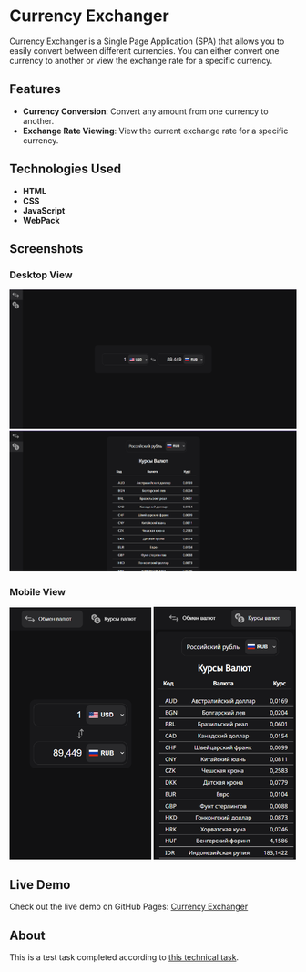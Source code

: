 # Currency Exchanger

Currency Exchanger is a Single Page Application (SPA) that allows you to easily convert between different currencies. You can either convert one currency to another or view the exchange rate for a specific currency.

## Features

- **Currency Conversion**: Convert any amount from one currency to another.
- **Exchange Rate Viewing**: View the current exchange rate for a specific currency.

## Technologies Used

- **HTML**
- **CSS**
- **JavaScript**
- **WebPack**

## Screenshots

### Desktop View

![Desktop Screenshot 1](./screenshot1.png)
![Desktop Screenshot 2](./screenshot2.png)

### Mobile View

<img src='./mobileScreenshot1.png' style='width:49.5%;'>
<img src='./mobileScreenshot2.png' style='width:49.5%;'>

## Live Demo

Check out the live demo on GitHub Pages: [Currency Exchanger](https://mkh1n.github.io/currency-exchanger/)


## About

This is a test task completed according to [this technical task](https://github.com/appbooster/test-assignments/blob/master/tasks/frontend.md).

